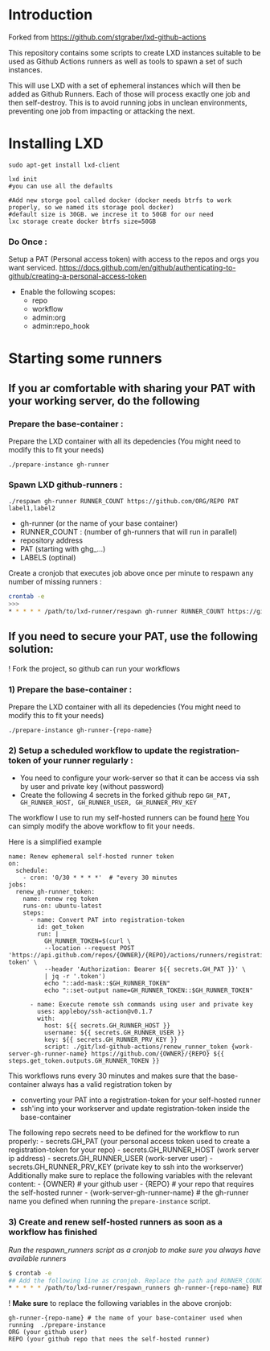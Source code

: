 # Introduction

Forked from https://github.com/stgraber/lxd-github-actions

This repository contains some scripts to create LXD instances suitable
to be used as Github Actions runners as well as tools to spawn a set of
such instances.

This will use LXD with a set of ephemeral instances which will then be
added as Github Runners. Each of those will process exactly one job and
then self-destroy. This is to avoid running jobs in unclean
environments, preventing one job from impacting or attacking the next.


# Installing LXD
```
sudo apt-get install lxd-client

lxd init
#you can use all the defaults

#Add new storge pool called docker (docker needs btrfs to work properly, so we named its storage pool docker)
#default size is 30GB. we increse it to 50GB for our need
lxc storage create docker btrfs size=50GB
```


### Do Once : 

Setup a PAT (Personal access token) with access to the repos and orgs you want serviced. 
https://docs.github.com/en/github/authenticating-to-github/creating-a-personal-access-token
- Enable the following scopes:
	- repo
	-  workflow
	-  admin:org
	-  admin:repo_hook



# Starting some runners

## If you ar comfortable with sharing your PAT with your working server, do the following

### Prepare the base-container :
Prepare the LXD container with all its depedencies 
(You might need to modify this to fit your needs)
```
./prepare-instance gh-runner
```
### Spawn LXD github-runners : 

```
./respawn gh-runner RUNNER_COUNT https://github.com/ORG/REPO PAT label1,label2
```

- gh-runner (or the name of your base container)
- RUNNER_COUNT : (number of gh-runners that will run in parallel)
- repository address
- PAT (starting with ghg_...)
- LABELS (optinal)

Create a cronjob that executes job above once per minute to respawn any number of missing runners :

``` bash
crontab -e
>>>
* * * * * /path/to/lxd-runner/respawn gh-runner RUNNER_COUNT https://github.com/ORG/REPO PAT 
```


## If you need to secure your PAT, use the following solution:

! Fork the project, so github can run your workflows

### 1) Prepare the base-container :

Prepare the LXD container with all its depedencies 
(You might need to modify this to fit your needs)
```
./prepare-instance gh-runner-{repo-name}
```

### 2) Setup a scheduled workflow to update the registration-token of your runner regularly :

- You need to configure your work-server so that it can be access via ssh by user and private key (without password)
- Create the following 4 secrets in the forked github repo `GH_PAT, GH_RUNNER_HOST, GH_RUNNER_USER, GH_RUNNER_PRV_KEY`

The workflow I use to run my self-hosted runners can be found [here](https://github.com/gr0vity-dev/lxd-github-runner/blob/master/.github/workflows/auto_renew_runner_token.yml) 
You can simply modify the above workflow to fit your needs.

Here is a simplified example
```
name: Renew ephemeral self-hosted runner token
on:
  schedule:
    - cron: '0/30 * * * *'  # "every 30 minutes
jobs:
  renew_gh-runner_token:
    name: renew reg token
    runs-on: ubuntu-latest
    steps:
      - name: Convert PAT into registration-token
        id: get_token
        run: |          
          GH_RUNNER_TOKEN=$(curl \
          --location --request POST 'https://api.github.com/repos/{OWNER}/{REPO}/actions/runners/registration-token' \
          --header 'Authorization: Bearer ${{ secrets.GH_PAT }}' \
          | jq -r '.token')
          echo "::add-mask::$GH_RUNNER_TOKEN"
          echo "::set-output name=GH_RUNNER_TOKEN::$GH_RUNNER_TOKEN"

      - name: Execute remote ssh commands using user and private key
        uses: appleboy/ssh-action@v0.1.7
        with:
          host: ${{ secrets.GH_RUNNER_HOST }}
          username: ${{ secrets.GH_RUNNER_USER }}
          key: ${{ secrets.GH_RUNNER_PRV_KEY }}
          script: ./git/lxd-github-actions/renew_runner_token {work-server-gh-runner-name} https://github.com/{OWNER}/{REPO} ${{ steps.get_token.outputs.GH_RUNNER_TOKEN }}
```

This workflows runs every 30 minutes and makes sure that the base-container always has a valid registration token by
- converting your PAT into a registration-token for your self-hosted runner
- ssh'ing into your workserver and update registration-token inside the base-container

The following repo secrets need to be defined for the workflow to run properly: 
	- secrets.GH_PAT (your personal access token used to create a registration-token for your repo)
	- secrets.GH_RUNNER_HOST (work server ip address)
	- secrets.GH_RUNNER_USER (work-server user)
	- secrets.GH_RUNNER_PRV_KEY (private key to ssh into the workserver)
Additionally make sure to replace the following variables with the relevant content:
	- {OWNER} # your github user
	- {REPO} # your repo that requires the self-hosted runner
	- {work-server-gh-runner-name} # the gh-runner name you defined when running the `prepare-instance` script.

### 3) Create and renew self-hosted runners as soon as a workflow has finished

*Run the respawn_runners script as a cronjob to make sure you always have available runners*
```bash 
$ crontab -e
## Add the following line as cronjob. Replace the path and RUNNER_COUNT (=parallel runners)
* * * * * /path/to/lxd-runner/respawn_runners gh-runner-{repo-name} RUNNER_COUNT https://github.com/ORG/REPO
``` 
! **Make sure** to replace the following variables in the above cronjob:
```
gh-runner-{repo-name} # the name of your base-container used when running  ./prepare-instance
ORG (your github user)
REPO (your github repo that nees the self-hosted runner)
``` 
